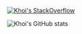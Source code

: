 [![Khoi's StackOverflow](https://github-readme-stackoverflow.vercel.app/?userID=18489845&layout=compact&theme=dark)](https://stackoverflow.com/users/18489845/ngu-khoi)


![Khoi's GitHub stats](https://github-readme-stats.vercel.app/api?username=ngu-khoi&count_private=true&show_icons=true&theme=dracula)
